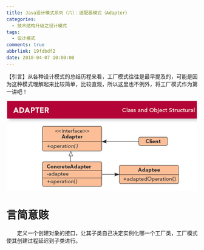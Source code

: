 ```yaml
---
title: Java设计模式系列（六）：适配器模式（Adapter）
categories:
  - 技术结构升级之设计模式
tags:
  - 设计模式
comments: true
abbrlink: 19fdbdf2
date: 2018-04-07 10:00:00
---
```

【引言】从各种设计模式的总结历程来看，工厂模式往往是最早提及的，可能是因为这种模式理解起来比较简单，比较直观，所以这里也不例外，将工厂模式作为第一讲吧！
<div align=center><img src="https://github.com/ttfisher/images/raw/master/2018/2018-08-20-06.jpg" width="500"/></div>
<!-- more -->

# 言简意赅
&emsp;&emsp;定义一个创建对象的接口，让其子类自己决定实例化哪一个工厂类，工厂模式使其创建过程延迟到子类进行。
